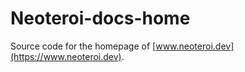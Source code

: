 # Neoteroi-docs-home

Source code for the homepage of [www.neoteroi.dev](https://www.neoteroi.dev).
